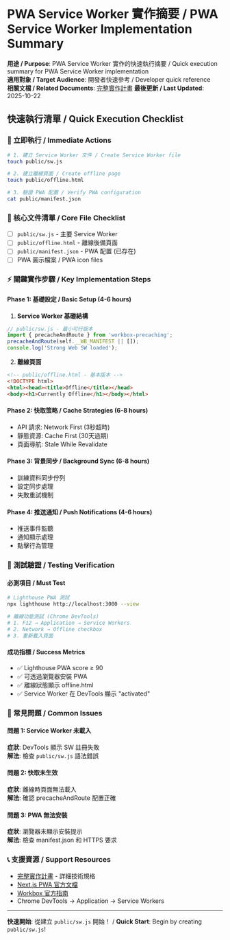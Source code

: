 # PWA Service Worker 實作摘要 / PWA Service Worker Implementation Summary

**用途 / Purpose**: PWA Service Worker 實作的快速執行摘要 / Quick execution summary for PWA Service Worker implementation  
**適用對象 / Target Audience**: 開發者快速參考 / Developer quick reference  
**相關文檔 / Related Documents**: [完整實作計畫](./GUIDE_PWA_Service_Worker實作計劃.md)
**最後更新 / Last Updated**: 2025-10-22

## 快速執行清單 / Quick Execution Checklist

### 🔴 立即執行 / Immediate Actions
```bash
# 1. 建立 Service Worker 文件 / Create Service Worker file
touch public/sw.js

# 2. 建立離線頁面 / Create offline page  
touch public/offline.html

# 3. 驗證 PWA 配置 / Verify PWA configuration
cat public/manifest.json
```

### 📝 核心文件清單 / Core File Checklist
- [ ] `public/sw.js` - 主要 Service Worker
- [ ] `public/offline.html` - 離線後備頁面
- [ ] `public/manifest.json` - PWA 配置 (已存在)
- [ ] PWA 圖示檔案 / PWA icon files

### ⚡ 關鍵實作步驟 / Key Implementation Steps

#### Phase 1: 基礎設定 / Basic Setup (4-6 hours)
1. **Service Worker 基礎結構**
```javascript
// public/sw.js - 最小可行版本
import { precacheAndRoute } from 'workbox-precaching';
precacheAndRoute(self.__WB_MANIFEST || []);
console.log('Strong Web SW loaded');
```

2. **離線頁面**
```html
<!-- public/offline.html - 基本版本 -->
<!DOCTYPE html>
<html><head><title>Offline</title></head>
<body><h1>Currently Offline</h1></body></html>
```

#### Phase 2: 快取策略 / Cache Strategies (6-8 hours)
- API 請求: Network First (3秒超時)
- 靜態資源: Cache First (30天過期)
- 頁面導航: Stale While Revalidate

#### Phase 3: 背景同步 / Background Sync (6-8 hours)  
- 訓練資料同步佇列
- 設定同步處理
- 失敗重試機制

#### Phase 4: 推送通知 / Push Notifications (4-6 hours)
- 推送事件監聽
- 通知顯示處理
- 點擊行為管理

### 🧪 測試驗證 / Testing Verification

#### 必測項目 / Must Test
```bash
# Lighthouse PWA 測試
npx lighthouse http://localhost:3000 --view

# 離線功能測試 (Chrome DevTools)
# 1. F12 → Application → Service Workers
# 2. Network → Offline checkbox  
# 3. 重新載入頁面
```

#### 成功指標 / Success Metrics
- ✅ Lighthouse PWA score ≥ 90
- ✅ 可透過瀏覽器安裝 PWA
- ✅ 離線狀態顯示 offline.html
- ✅ Service Worker 在 DevTools 顯示 "activated"

### 🚨 常見問題 / Common Issues

#### 問題 1: Service Worker 未載入
**症狀**: DevTools 顯示 SW 註冊失敗  
**解法**: 檢查 `public/sw.js` 語法錯誤

#### 問題 2: 快取未生效
**症狀**: 離線時頁面無法載入  
**解法**: 確認 precacheAndRoute 配置正確

#### 問題 3: PWA 無法安裝
**症狀**: 瀏覽器未顯示安裝提示  
**解法**: 檢查 manifest.json 和 HTTPS 要求

### 📞 支援資源 / Support Resources

- [完整實作計畫](./GUIDE_PWA_Service_Worker實作計劃.md) - 詳細技術規格
- [Next.js PWA 官方文檔](https://github.com/shadowwalker/next-pwa)
- [Workbox 官方指南](https://developers.google.com/web/tools/workbox)
- Chrome DevTools → Application → Service Workers

---
**快速開始**: 從建立 `public/sw.js` 開始！ / **Quick Start**: Begin by creating `public/sw.js`!
